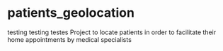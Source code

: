 # patients_geolocation
testing testing testes
Project to locate patients in order to facilitate their home appointments by medical specialists

